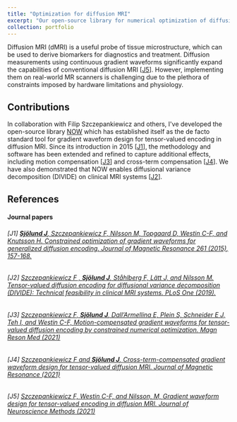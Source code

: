```yaml
---
title: "Optimization for diffusion MRI"
excerpt: "Our open-source library for numerical optimization of diffusion MRI experiments enables cutting-edge imaging technology on clinical scanners.<br/><img src='/images/NOW_demo.png'>"
collection: portfolio
---
```


Diffusion MRI (dMRI) is a useful probe of tissue microstructure, which can be used to derive biomarkers for diagnostics and treatment. Diffusion measurements using continuous gradient waveforms significantly expand the capabilities of conventional diffusion MRI \[[J5](#references)\]. However, implementing them on real-world MR scanners is challenging due to the plethora of constraints imposed by hardware limitations and physiology. 

## Contributions
In collaboration with Filip Szczepankiewicz and others, I've developed the open-source library [NOW](https://github.com/jsjol/NOW) which has established itself as the de facto standard tool for gradient waveform design for tensor-valued encoding in diffusion MRI. Since its introduction in 2015 \[[J1](#references)\], the methodology and software has been extended and refined to capture additional effects, including motion compensation \[[J3](#references)\] and cross-term compensation \[[J4](#references)\]. We have also demonstrated that NOW enables diffusional variance decomposition (DIVIDE) on clinical MRI systems \[[J2](#references)\].

## References

#### Journal papers
###### \[J1\] [<SPAN STYLE="font-weight:normal">**Sjölund J**, Szczepankiewicz F, Nilsson M, Topgaard D, Westin C-F, and Knutsson H. _Constrained optimization of gradient waveforms for generalized diffusion encoding._ Journal of Magnetic Resonance 261 (2015), 157-168.</SPAN>](https://doi.org/10.1016/j.jmr.2015.10.012)

###### \[J2\] [<SPAN STYLE="font-weight:normal">Szczepankiewicz F , **Sjölund J**, Ståhlberg F, Lätt J, and Nilsson M. _Tensor-valued diffusion encoding for diffusional variance decomposition (DIVIDE): Technical feasibility in clinical MRI systems._ PLoS One (2019).</SPAN>](https://doi.org/10.1371/journal.pone.0214238)

###### \[J3\] [<SPAN STYLE="font-weight:normal">Szczepankiewicz F, **Sjölund J**, Dall’Armellina E, Plein S, Schneider E J, Teh I, and Westin C-F, _Motion-compensated gradient waveforms for tensor-valued diffusion encoding by constrained numerical optimization._ Magn Reson Med (2021)</SPAN>](https://onlinelibrary.wiley.com/doi/10.1002/mrm.28551)

###### \[J4\] [<SPAN STYLE="font-weight:normal">Szczepankiewicz F and **Sjölund J**, _Cross-term-compensated gradient waveform design for tensor-valued diffusion MRI._ Journal of Magnetic Resonance (2021)</SPAN>](https://doi.org/10.1016/j.jmr.2021.106991)

###### \[J5\] [<SPAN STYLE="font-weight:normal">Szczepankiewicz F, Westin C-F, and Nilsson, M, _Gradient waveform design for tensor-valued encoding in diffusion MRI._ Journal of Neuroscience Methods (2021)</SPAN>](https://doi.org/10.1016/j.jneumeth.2020.109007)